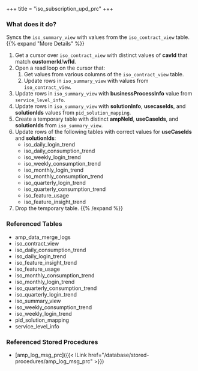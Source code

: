 +++
title = "iso_subscription_upd_prc"
+++

### What does it do?
Syncs the `iso_summary_view` with values from the `iso_contract_view` table.
{{% expand "More Details" %}}
1. Get a cursor over `iso_contract_view` with distinct values of **cavId** that match **customerId**/**wfId**.
2. Open a read loop on the cursor that:
   1. Get values from various columns of the `iso_contract_view` table.
   2. Update rows in `iso_summary_view` with values from `iso_contract_view`.
3. Update rows in `iso_summary_view` with **businessProcessInfo** value from `service_level_info`.
4. Update rows in `iso_summary_view` with **solutionInfo**, **usecaseIds**, and **solutionIds** values from `pid_solution_mapping`.
5. Create a temporary table with distinct **ampNeId**, **useCaseIds**, and **solutionIds** from `iso_summary_view`.
6. Update rows of the following tables with correct values for **useCaseIds** and **solutionIds**:
   - iso_daily_login_trend
   - iso_daily_consumption_trend
   - iso_weekly_login_trend
   - iso_weekly_consumption_trend
   - iso_monthly_login_trend
   - iso_monthly_consumption_trend
   - iso_quarterly_login_trend
   - iso_quarterly_consumption_trend
   - iso_feature_usage
   - iso_feature_insight_trend
7. Drop the temporary table.
{{% /expand %}}

### Referenced Tables
- amp_data_merge_logs
- iso_contract_view
- iso_daily_consumption_trend
- iso_daily_login_trend
- iso_feature_insight_trend
- iso_feature_usage
- iso_monthly_consumption_trend
- iso_monthly_login_trend
- iso_quarterly_consumption_trend
- iso_quarterly_login_trend
- iso_summary_view
- iso_weekly_consumption_trend
- iso_weekly_login_trend
- pid_solution_mapping
- service_level_info

### Referenced Stored Procedures
- [amp_log_msg_prc]({{< ILink href="/database/stored-procedures/amp_log_msg_prc" >}})
